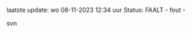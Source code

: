 laatste update: 
wo 08-11-2023 12:34   uur 
Status: FAALT - fout - 
<div class="service R">svn</div>
